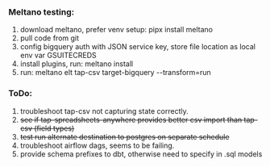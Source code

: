 ###  Meltano testing:  

1. download meltano, prefer venv setup: pipx install meltano
1. pull code from git
1. config bigquery auth with JSON service key, store file location as local env var GSUITECREDS
1. install plugins, run: meltano install
1. run: meltano elt tap-csv target-bigquery --transform=run


### ToDo:

1. troubleshoot tap-csv not capturing state correctly.
1. ~~see if tap-spreadsheets-anywhere provides better csv import than tap-csv (field types)~~
1. ~~test run alternate destination to postgres on separate schedule~~
1. troubleshoot airflow dags, seems to be failing.
1. provide schema prefixes to dbt, otherwise need to specify in .sql models